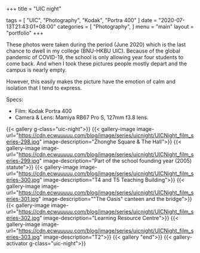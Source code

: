 +++
title = "UIC night"

tags = [
    "UIC",
    "Photography",
    "Kodak",
    "Portra 400"
]
date = "2020-07-13T21:43:01+08:00"
categories = [
    "Photography",
]
menu = "main"
layout = "portfolio"
+++


<!--more-->

These photos were taken during the period (June 2020) which is the last chance to dwell in my college (BNU-HKBU UIC). Because of the global pandemic of COVID-19, the school is only allowing year four students to come back. And when I took these pictures people mostly depart and the campus is nearly empty.

However, this easily makes the picture have the emotion of calm and isolation that I tend to express.

Specs:
- Film: Kodak Portra 400
- Camera & Lens: Mamiya RB67 Pro S, 127mm f3.8 lens.

{{< gallery g-class="uic-night">}}
{{< gallery-image
image-url="https://cdn.ecwuuuuu.com/blog/image/series/uicnight/UICNight_film_series-298.jpg"
image-description="Zhonghe Square & The Hall">}}
{{< gallery-image
image-url="https://cdn.ecwuuuuu.com/blog/image/series/uicnight/UICNight_film_series-299.jpg"
image-description="Part of the school founding year (2005) statute">}}
{{< gallery-image
image-url="https://cdn.ecwuuuuu.com/blog/image/series/uicnight/UICNight_film_series-300.jpg"
image-description="T4 and T5 Teaching Building">}}
{{< gallery-image
image-url="https://cdn.ecwuuuuu.com/blog/image/series/uicnight/UICNight_film_series-301.jpg"
image-description="\"The Oasis\" canteen and the bridge">}}
{{< gallery-image
image-url="https://cdn.ecwuuuuu.com/blog/image/series/uicnight/UICNight_film_series-302.jpg"
image-description="Learning Resource Centre">}}
{{< gallery-image
image-url="https://cdn.ecwuuuuu.com/blog/image/series/uicnight/UICNight_film_series-303.jpg"
image-description="T2">}}
{{< gallery "end">}}
{{< gallery-activator g-class="uic-night">}}
